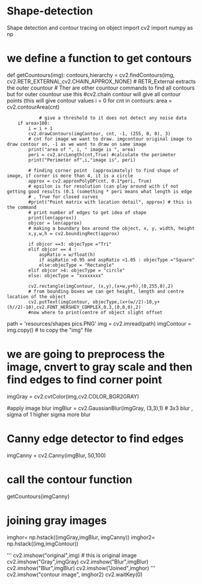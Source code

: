 # Shape-detection
Shape detection and contour tracing on object
import cv2
import numpy as np


# we define a function to get contours
def getCountours(img):
    contours,hierarchy = cv2.findContours(img, cv2.RETR_EXTERNAL,cv2.CHAIN_APPROX_NONE)
    # RETR_External extracts the outer countour
    # Ther are other countour commands to find all contours but for outer countour use this
    #cv2.chain contour will give all contour points (this will give contour values
    i = 0
    for cnt in contours:
        area = cv2.contourArea(cnt)

                # give a threshold to it does not detect any noise data
        if area>100:
            i = i + 1
            cv2.drawContours(imgContour, cnt, -1, (255, 0, 0), 3)
            # cnt for image we want to draw. imgcontour original image to draw contour on, -1 as we want to draw on same image
            print("area of ", i, " image is ", area)
            peri = cv2.arcLength(cnt,True) #calculate the perimeter
            print("Perimeter of",i,"image is", peri)

            # finding corner point  (approximately) to find shape of image, if corner is more than 4, it is a circle
            approx = cv2.approxPolyDP(cnt, 0.1*peri, True)
            # epsilon is for resolution (can play around with if not getting good results (0.1 (something * peri means what length is edge
            # , True for closed curves
            #print("Point matrix with location detail", approx) # this is the command
            # print number of edges to get idea of shape
            print(len(approx))
            objcor = len(approx)
            # making a boundary box around the object, x, y, width, height
            x,y,w,h = cv2.boundingRect(approx)

            if objcor ==3: objecType ="Tri"
            elif objcor == 4 :
                aspRatio = w/float(h)
                if aspRatio >0.95 and aspRatio <1.05 : objecType ="Square"
                else:objecType = "Rectangle"
            elif objcor >4: objecType = "circle"
            else: objecType = "xxxxxxxx"

            cv2.rectangle(imgContour, (x,y),(x+w,y+h),(0,255,0),2)
            # from bounding boxes we can get height, length and centre location of the object
            cv2.putText(imgContour, objecType,(x+(w//2)-10,y+(h//2)-10),cv2.FONT_HERSHEY_COMPLEX,0.3,(0,0,0),2)
            #now where to print(centre of object slight offset





path = 'resources/shapes pics.PNG'
img = cv2.imread(path)
imgContour = img.copy() # to copy the "img" file

# we are going to preprocess the image, cnvert to gray scale and then find edges to find corner point
imgGray = cv2.cvtColor(img,cv2.COLOR_BGR2GRAY)

#apply image blur
imgBlur = cv2.GaussianBlur(imgGray, (3,3),1) # 3x3 blur , sigma of 1 higher sigma more blur

# Canny edge detector to find edges
imgCanny = cv2.Canny(imgBlur, 50,100)

# call the contour function
getCountours(imgCanny)

# joining gray images
imghor= np.hstack((imgGray,imgBlur, imgCanny))
imghor2= np.hstack((img,imgContour))


'''
cv2.imshow("original",img) # this is original image
cv2.imshow("Gray",imgGray)
cv2.imshow("Blur",imgBlur)
cv2.imshow("Blur",imgBlur)
cv2.imshow("Joined",imghor)
'''
cv2.imshow("contour image", imghor2)
cv2.waitKey(0)
